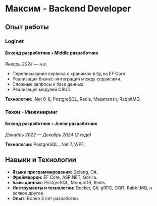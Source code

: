 # Максим - Backend Developer

## Опыт работы

### Loginet
#### Бэкенд разработчик • Middle разработчик
*Январь 2024 — н.в.*

- Переписывание сервиса с хранимок в бд на EF Core.
- Реализация бизнес-интеграций между сервисами.
- Сложные запросы к базе данных.
- Реализация модулей CRUD.

**Технологии:** .Net 6-8, PostgreSQL, Redis, Masstransit, RabbitMQ.

### Текон - Инжиниринг
#### Бэкенд разработчик • Junior разработчик
*Декабрь 2022 — Декабрь 2024 (2 года)*


**Технологии:** PostgreSQL, .Net 7, WPF.

## Навыки и Технологии

- **Языки программирования:** Golang, С#.
- **Фреймворки:** EF Core, ASP.NET, Gorilla.
- **Базы данных:** PostgreSQL, MongoDB, Redis.
- **Инструменты и технологии:** Docker, Git, gRPC, ООП, RabbitMQ, и всякое другое.
- **Опыт:** Более 3 лет разработки.
